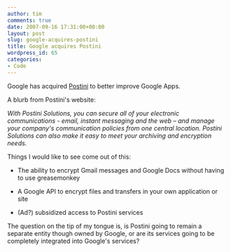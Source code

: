 ```yaml
---
author: tim
comments: true
date: 2007-09-16 17:31:00+00:00
layout: post
slug: google-acquires-postini
title: Google acquires Postini
wordpress_id: 65
categories:
- Code
---
```


Google has acquired [Postini](http://www.postini.com/index.php) to better improve Google Apps.  
  


A blurb from Postini's website:  

_With Postini Solutions, you can secure all of your electronic communications - email, instant messaging and the web – and manage your company's communication policies from one central location. Postini Solutions can also make it easy to meet your archiving and encryption needs._  
  


Things I would like to see come out of this:  

- The ability to encrypt Gmail messages and Google Docs without having to use greasemonkey  

- A Google API to encrypt files and transfers in your own application or site  

- (Ad?) subsidized access to Postini services  

  


The question on the tip of my tongue is, is Postini going to remain a separate entity though owned by Google, or are its services going to be completely integrated into Google's services?
